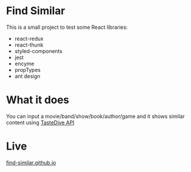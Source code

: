 

# Find Similar

This is a small project to test some React libraries:

- react-redux
- react-thunk
- styled-components
- jest
- encyme
- propTypes
- ant design

# What it does

You can input a movie/band/show/book/author/game and it shows similar content using [TasteDive API](https://tastedive.com/read/api)

# Live

[find-similar.github.io](find-similar.github.io)